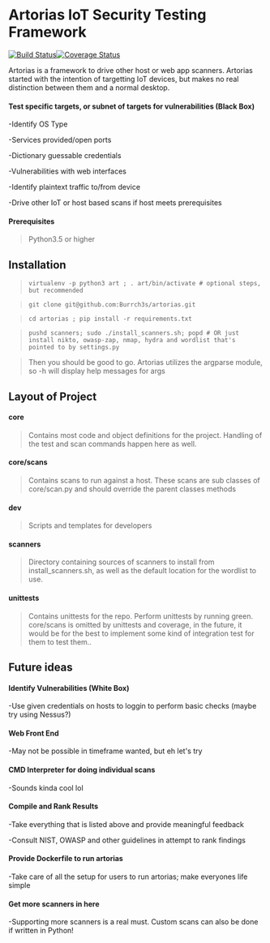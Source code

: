 # Artorias IoT Security Testing Framework
[![Build Status](https://travis-ci.com/Burrch3s/artorias.svg?branch=master)](https://travis-ci.com/Burrch3s/artorias)[![Coverage Status](https://coveralls.io/repos/github/Burrch3s/artorias/badge.svg)](https://coveralls.io/github/Burrch3s/artorias)

Artorias is a framework to drive other host or web app scanners. Artorias started
with the intention of targetting IoT devices, but makes no real distinction
between them and a normal desktop.

#### Test specific targets, or subnet of targets for vulnerabilities (Black Box)

-Identify OS Type

-Services provided/open ports

-Dictionary guessable credentials

-Vulnerabilities with web interfaces

-Identify plaintext traffic to/from device

-Drive other IoT or host based scans if host meets prerequisites


#### Prerequisites

> Python3.5 or higher

## Installation

> `virtualenv -p python3 art ; . art/bin/activate # optional steps, but recommended`

> `git clone git@github.com:Burrch3s/artorias.git`

> `cd artorias ; pip install -r requirements.txt`

> `pushd scanners; sudo ./install_scanners.sh; popd # OR just install nikto, owasp-zap, nmap, hydra and wordlist that's pointed to by settings.py`

> Then you should be good to go. Artorias utilizes the argparse module, so -h will display help messages for args


## Layout of Project

#### core

> Contains most code and object definitions for the project. Handling of the test and
scan commands happen here as well.

#### core/scans

> Contains scans to run against a host. These scans are sub classes of core/scan.py and should
override the parent classes methods

#### dev

> Scripts and templates for developers

#### scanners

> Directory containing sources of scanners to install from install\_scanners.sh,
as well as the default location for the wordlist to use. 

#### unittests

> Contains unittests for the repo. Perform unittests by running green. core/scans is omitted by unittests and coverage,
in the future, it would be for the best to implement some kind of integration test for them to test them..


## Future ideas

#### Identify Vulnerabilities (White Box)

-Use given credentials on hosts to loggin to perform basic checks (maybe try using Nessus?)

#### Web Front End

-May not be possible in timeframe wanted, but eh let's try

#### CMD Interpreter for doing individual scans

-Sounds kinda cool lol

#### Compile and Rank Results

-Take everything that is listed above and provide meaningful feedback

-Consult NIST, OWASP and other guidelines in attempt to rank findings

#### Provide Dockerfile to run artorias

-Take care of all the setup for users to run artorias; make everyones life simple

#### Get more scanners in here

-Supporting more scanners is a real must. Custom scans can also be done if
written in Python!
